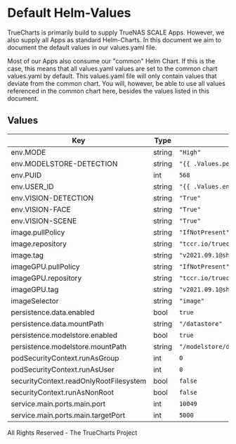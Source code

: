 # Default Helm-Values

TrueCharts is primarily build to supply TrueNAS SCALE Apps.
However, we also supply all Apps as standard Helm-Charts. In this document we aim to document the default values in our values.yaml file.

Most of our Apps also consume our "common" Helm Chart.
If this is the case, this means that all values.yaml values are set to the common chart values.yaml by default. This values.yaml file will only contain values that deviate from the common chart.
You will, however, be able to use all values referenced in the common chart here, besides the values listed in this document.

## Values

| Key | Type | Default | Description |
|-----|------|---------|-------------|
| env.MODE | string | `"High"` |  |
| env.MODELSTORE-DETECTION | string | `"{{ .Values.persistence.modelstore.mountPath }}"` |  |
| env.PUID | int | `568` |  |
| env.USER_ID | string | `"{{ .Values.env.PUID }}"` |  |
| env.VISION-DETECTION | string | `"True"` |  |
| env.VISION-FACE | string | `"True"` |  |
| env.VISION-SCENE | string | `"True"` |  |
| image.pullPolicy | string | `"IfNotPresent"` |  |
| image.repository | string | `"tccr.io/truecharts/deepstack-cpu"` |  |
| image.tag | string | `"v2021.09.1@sha256:f924cebf518a54bca2ca2ac33911cf3af4dd7403cad371781422436ce4254a28"` |  |
| imageGPU.pullPolicy | string | `"IfNotPresent"` |  |
| imageGPU.repository | string | `"tccr.io/truecharts/deepstack-gpu"` |  |
| imageGPU.tag | string | `"v2021.09.1@sha256:f924cebf518a54bca2ca2ac33911cf3af4dd7403cad371781422436ce4254a28"` |  |
| imageSelector | string | `"image"` |  |
| persistence.data.enabled | bool | `true` |  |
| persistence.data.mountPath | string | `"/datastore"` |  |
| persistence.modelstore.enabled | bool | `true` |  |
| persistence.modelstore.mountPath | string | `"/modelstore/detection"` |  |
| podSecurityContext.runAsGroup | int | `0` |  |
| podSecurityContext.runAsUser | int | `0` |  |
| securityContext.readOnlyRootFilesystem | bool | `false` |  |
| securityContext.runAsNonRoot | bool | `false` |  |
| service.main.ports.main.port | int | `10049` |  |
| service.main.ports.main.targetPort | int | `5000` |  |

All Rights Reserved - The TrueCharts Project
